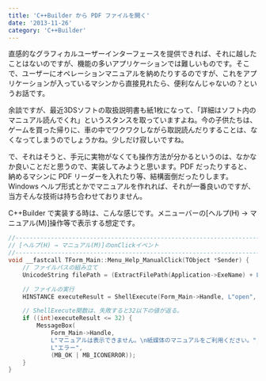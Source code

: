 ```yaml
---
title: 'C++Builder から PDF ファイルを開く'
date: '2013-11-26'
category: 'C++Builder'
---
```


直感的なグラフィカルユーザーインターフェースを提供できれば、それに越したことはないのですが、機能の多いアプリケーションでは難しいものです。そこで、ユーザーにオペレーションマニュアルを納めたりするのですが、これをアプリケーションが入っているマシンから直接見れたら、便利なんじゃないの？というお話です。

余談ですが、最近3DSソフトの取扱説明書も紙1枚になって、「詳細はソフト内のマニュアル読んでくれ」というスタンスを取っていますよね。今の子供たちは、ゲームを買った帰りに、車の中でワクワクしながら取説読んだりすることは、なくなってしまうのでしょうかね。少しだけ寂しいですね。

で、それはそうと、手元に実物がなくても操作方法が分かるというのは、なかなか良いことだと思うので、実装してみようと思います。PDF だったりすると、納めるマシンに PDF リーダーを入れたり等、結構面倒だったりします。Windows ヘルプ形式とかでマニュアルを作れれば、それが一番良いのですが、当方そんな技術は持ち合わせておりません。

C++Builder で実装する時は、こんな感じです。メニューバーの[ヘルプ(H) → マニュアル(M)]操作等で表示する想定です。

```cpp
//------------------------------------------------------------------------------
// [ヘルプ(H) → マニュアル(M)]のonClickイベント
//------------------------------------------------------------------------------
void __fastcall TForm_Main::Menu_Help_ManualClick(TObject *Sender) {
    // ファイルパスの組み立て
    UnicodeString filePath = (ExtractFilePath(Application->ExeName) + L"Manual\\マニュアル.pdf");

    // ファイルの実行
    HINSTANCE executeResult = ShellExecute(Form_Main->Handle, L"open", filePath.c_str(), NULL, NULL, SW_SHOW);

    // ShellExecute関数は、失敗すると32以下の値が返る。
    if ((int)executeResult <= 32) {
        MessageBox(
            Form_Main->Handle,
            L"マニュアルは表示できません。\n紙媒体のマニュアルをご利用ください。",
            L"エラー",
            (MB_OK | MB_ICONERROR));
    }
}
```

